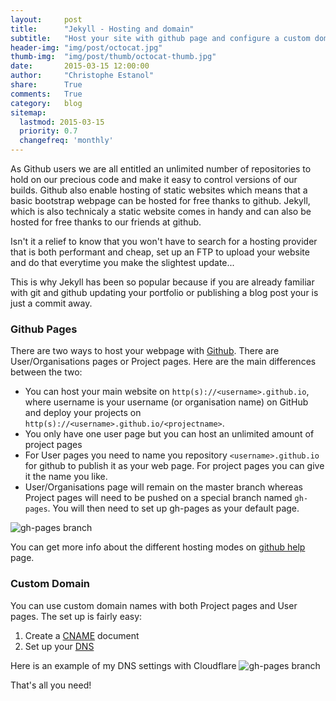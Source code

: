 ```yaml
---
layout:     post
title:      "Jekyll - Hosting and domain"
subtitle:   "Host your site with github page and configure a custom domain name"
header-img: "img/post/octocat.jpg"
thumb-img:  "img/post/thumb/octocat-thumb.jpg"
date:       2015-03-15 12:00:00
author:     "Christophe Estanol"
share:      True
comments:   True
category:   blog
sitemap:
  lastmod: 2015-03-15
  priority: 0.7
  changefreq: 'monthly'
---
```


As Github users we are all entitled an unlimited number of repositories to hold on our precious code and make it easy to control versions of our builds.
Github also enable hosting of static websites which means that a basic bootstrap webpage can be hosted for free thanks to github. Jekyll, which is also technicaly a static website comes in handy and can also be hosted for free thanks to our friends at github.

Isn't it a relief to know that you won't have to search for a hosting provider that is both performant and cheap, set up an FTP to upload your website and do that everytime you make the slightest update...

This is why Jekyll has been so popular because if you are already familiar with git and github updating your portfolio or publishing a blog post your is just a commit away.

### Github Pages

There are two ways to host your webpage with [Github](https://pages.github.com/). There are User/Organisations pages or Project pages. Here are the main differences between the two:

* You can host your main website on ``http(s)://<username>.github.io``, where username is your username (or organisation name) on GitHub and deploy your projects on ``http(s)://<username>.github.io/<projectname>``.
* You only have one user page but you can host an unlimited amount of project pages
* For User pages you need to name you repository ``<username>.github.io`` for github to publish it as your web page. For project pages you can give it the name you like.
* User/Organisations page will remain on the master branch whereas Project pages will need to be pushed on a special branch named ``gh-pages``. You will then need to set up gh-pages as your default page.

<img src="{{ site.baseurl }}/img/gh-pages.png" alt="gh-pages branch">

You can get more info about the different hosting modes on [github help](https://help.github.com/articles/user-organization-and-project-pages/) page.

### Custom Domain

You can use custom domain names with both Project pages and User pages.
The set up is fairly easy:

1. Create a [CNAME](https://help.github.com/articles/adding-a-cname-file-to-your-repository/) document
2. Set up your [DNS](https://help.github.com/articles/tips-for-configuring-an-a-record-with-your-dns-provider/)

Here is an example of my DNS settings with Cloudflare
<img src="{{ site.baseurl }}/img/cloudflare.png" alt="gh-pages branch">

That's all you need!
